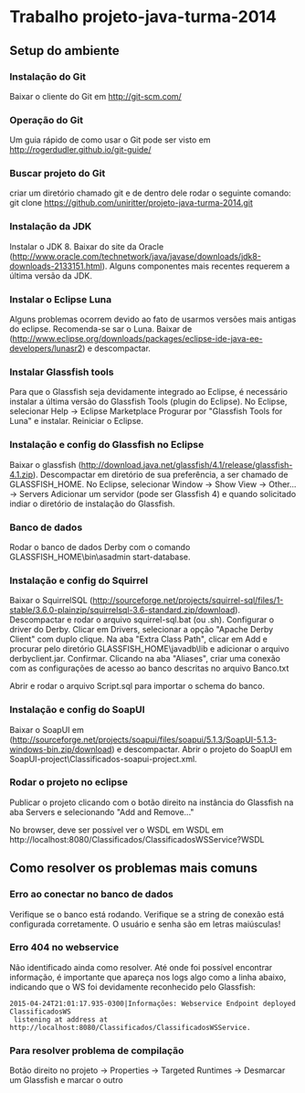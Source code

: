 # Trabalho projeto-java-turma-2014
## Setup do ambiente

### Instalação do Git
Baixar o cliente do Git em http://git-scm.com/

### Operação do Git
Um guia rápido de como usar o Git pode ser visto em http://rogerdudler.github.io/git-guide/

### Buscar projeto do Git
criar um diretório chamado git e de dentro dele rodar o seguinte comando:
git clone https://github.com/uniritter/projeto-java-turma-2014.git

### Instalação da JDK
Instalar o JDK 8. Baixar do site da Oracle (http://www.oracle.com/technetwork/java/javase/downloads/jdk8-downloads-2133151.html).
Alguns componentes mais recentes requerem a última versão da JDK.

### Instalar o Eclipse Luna
Alguns problemas ocorrem devido ao fato de usarmos versões mais antigas do eclipse. Recomenda-se sar o Luna.
Baixar de (http://www.eclipse.org/downloads/packages/eclipse-ide-java-ee-developers/lunasr2) e descompactar.

### Instalar Glassfish tools
Para que o Glassfish seja devidamente integrado ao Eclipse, é necessário instalar a última versão do Glassfish Tools (plugin do Eclipse).
No Eclipse, selecionar Help -> Eclipse Marketplace
Progurar por "Glassfish Tools for Luna" e instalar. Reiniciar o Eclipse.

### Instalação e config do Glassfish no Eclipse
Baixar o glassfish (http://download.java.net/glassfish/4.1/release/glassfish-4.1.zip).
Descompactar em diretório de sua preferência, a ser chamado de GLASSFISH_HOME.
No Eclipse, selecionar Window -> Show View -> Other... -> Servers
Adicionar um servidor (pode ser Glassfish 4) e quando solicitado indiar o diretório de instalação do Glassfish.

### Banco de dados
Rodar o banco de dados Derby com o comando GLASSFISH_HOME\bin\asadmin start-database.

### Instalação e config do Squirrel
Baixar o SquirrelSQL (http://sourceforge.net/projects/squirrel-sql/files/1-stable/3.6.0-plainzip/squirrelsql-3.6-standard.zip/download).
Descompactar e rodar o arquivo squirrel-sql.bat (ou .sh).
Configurar o driver do Derby. Clicar em Drivers, selecionar a opção "Apache Derby Client" com duplo clique.
Na aba "Extra Class Path", clicar em Add e procurar pelo diretório GLASSFISH_HOME\javadb\lib e adicionar o arquivo derbyclient.jar. Confirmar.
Clicando na aba "Aliases", criar uma conexão com as configurações de acesso ao banco descritas no arquivo Banco.txt

Abrir e rodar o arquivo Script.sql para importar o schema do banco.

### Instalação e config do SoapUI
Baixar o SoapUI em (http://sourceforge.net/projects/soapui/files/soapui/5.1.3/SoapUI-5.1.3-windows-bin.zip/download) e descompactar.
Abrir o projeto do SoapUI em SoapUI-project\Classificados-soapui-project.xml.

### Rodar o projeto no eclipse
Publicar o projeto clicando com o botão direito na instância do Glassfish na aba Servers e selecionando "Add and Remove..."

No browser, deve ser possível ver o WSDL em WSDL em http://localhost:8080/Classificados/ClassificadosWSService?WSDL

## Como resolver os problemas mais comuns

### Erro ao conectar no banco de dados
Verifique se o banco está rodando. Verifique se a string de conexão está configurada corretamente. O usuário e senha são em letras maiúsculas!

### Erro 404 no webservice
Não identificado ainda como resolver. Até onde foi possível encontrar informação, é importante que apareça nos logs algo como a linha abaixo, indicando que o WS foi devidamente reconhecido pelo Glassfish:

```
2015-04-24T21:01:17.935-0300|Informações: Webservice Endpoint deployed ClassificadosWS
 listening at address at http://localhost:8080/Classificados/ClassificadosWSService.
```

### Para resolver problema de compilação
Botão direito no projeto -> Properties -> Targeted Runtimes -> Desmarcar um Glassfish e marcar o outro

  
